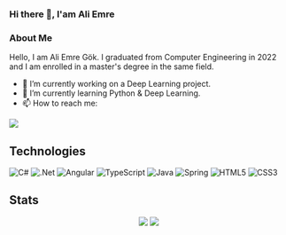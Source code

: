 ### Hi there 👋, I'am Ali Emre

### About Me
Hello, I am Ali Emre Gök. I graduated from Computer Engineering in 2022 and I am enrolled in a master's degree in the same field.

- 🔭 I’m currently working on a Deep Learning project.
- 🌱 I’m currently learning Python & Deep Learning.
- 📫 How to reach me: 

<a href="https://www.linkedin.com/in/ali-emre-gok/"><img src="https://img.shields.io/badge/linkedin-2867B2?style=for-the-badge&logo=linkedin&logoColor=white"></a>

## Technologies

![C#](https://img.shields.io/badge/c%23-%23239120.svg?style=for-the-badge&logo=c-sharp&logoColor=white)
![.Net](https://img.shields.io/badge/.NET-5C2D91?style=for-the-badge&logo=.net&logoColor=white)
![Angular](https://img.shields.io/badge/angular-%23DD0031.svg?style=for-the-badge&logo=angular&logoColor=white)
![TypeScript](https://img.shields.io/badge/typescript-%23007ACC.svg?style=for-the-badge&logo=typescript&logoColor=white)
![Java](https://img.shields.io/badge/java-%23ED8B00.svg?style=for-the-badge&logo=java&logoColor=white)
![Spring](https://img.shields.io/badge/spring-%236DB33F.svg?style=for-the-badge&logo=spring&logoColor=white)
![HTML5](https://img.shields.io/badge/html5-%23E34F26.svg?style=for-the-badge&logo=html5&logoColor=white)
![CSS3](https://img.shields.io/badge/css3-%231572B6.svg?style=for-the-badge&logo=css3&logoColor=white)

## Stats

<p align="center">
  <img  src="https://github-readme-stats.vercel.app/api?username=aliemregk&show_icons=true&theme=slateorange" />
  <img  src="https://github-readme-stats.vercel.app/api/top-langs/?username=aliemregk&layout=compact&theme=slateorange" />
</p> 

